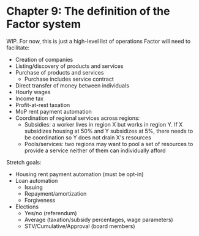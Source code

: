 # Chapter 9: The definition of the Factor system

WIP. For now, this is just a high-level list of operations Factor will need to facilitate:

- Creation of companies
- Listing/discovery of products and services
- Purchase of products and services
  - Purchase includes service contract
- Direct transfer of money between individuals
- Hourly wages
- Income tax
- Profit-at-rest taxation
- MoP rent payment automation
- Coordination of regional services across regions:
  - Subsidies: a worker lives in region X but works in region Y. If X subsidizes housing at 50% and Y subsidizes at 5%, there needs to be coordination so Y does not drain X's resources
  - Pools/services: two regions may want to pool a set of resources to provide a service neither of them can individually afford

Stretch goals:

- Housing rent payment automation (must be opt-in)
- Loan automation
  - Issuing
  - Repayment/amortization
  - Forgiveness
- Elections
  - Yes/no (referendum)
  - Average (taxation/subsidy percentages, wage parameters)
  - STV/Cumulative/Approval (board members)


